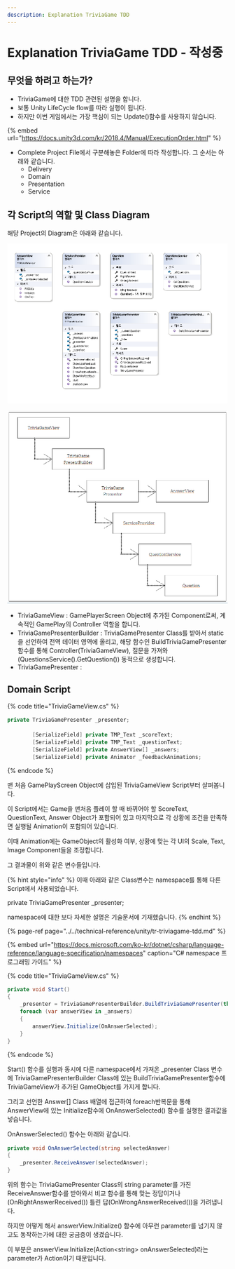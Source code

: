 ```yaml
---
description: Explanation TriviaGame TDD
---
```


# Explanation TriviaGame TDD - 작성중

## 무엇을 하려고 하는가?

* TriviaGame에 대한 TDD 관련된 설명을 합니다.
* 보통 Unity LifeCycle flow를 따라 실행이 됩니다. 
* 하지만 이번 게임에서는 가장 핵심이 되는 Update\(\)함수를 사용하지 않습니다.

{% embed url="https://docs.unity3d.com/kr/2018.4/Manual/ExecutionOrder.html" %}

* Complete Project File에서 구분해놓은 Folder에 따라 작성합니다. 그 순서는 아래와 같습니다.
  * Delivery
  * Domain
  * Presentation
  * Service

## 각 Script의 역할 및 Class Diagram

해당 Project의 Diagram은 아래와 같습니다.

![Visual Studio&#xC758; Class Designer&#xB97C; &#xC774;&#xC6A9;&#xD55C; Diagram](../../.gitbook/assets/image%20%2827%29.png)

![&#xC8FC;&#xAD00;&#xC801;&#xC778; TriviaGame Script &#xC791;&#xB3D9; &#xC21C;&#xC11C;](../../.gitbook/assets/image%20%2816%29.png)

* TriviaGameView : GamePlayerScreen Object에 추가된 Component로써, 계속적인 GamePlay의 Controller 역할을 합니다.
* TriviaGamePresenterBuilder : TriviaGamePresenter Class를 받아서 static을 선언하여 전역 데이터 영역에 올리고, 해당 함수인 BuildTriviaGamePresenter 함수를 통해 Controller\(TriviaGameView\), 질문을 가져와\(QuestionsService\(\).GetQuestion\(\)\) 동적으로 생성합니다.
* TriviaGamePresenter : 



## Domain Script

{% code title="TriviaGameView.cs" %}
```csharp
private TriviaGamePresenter _presenter;

        [SerializeField] private TMP_Text _scoreText;
        [SerializeField] private TMP_Text _questionText;
        [SerializeField] private AnswerView[] _answers;
        [SerializeField] private Animator _feedbackAnimations;
```
{% endcode %}

맨 처음 GamePlayScreen Object에 삽입된 TriviaGameView Script부터 살펴봅니다.

이 Script에서는 Game을 맨처음 플레이 할 때 바뀌어야 할 ScoreText, QuestionText, Answer Object가 포함되어 있고 마지막으로 각 상황에 조건을 만족하면 실행될 Animation이 포함되어 있습니다. 

이때 Animation에는 GameObject의 활성화 여부, 상황에 맞는 각 UI의 Scale, Text, Image Component들을 조정합니다.

그 결과물이 위와 같은 변수들입니다.

{% hint style="info" %}
이때  아래와 같은 Class변수는 namespace를 통해 다른 Script에서 사용되었습니다. 

private TriviaGamePresenter \_presenter;

namespace에 대한 보다 자세한 설명은 기술문서에 기재했습니다.
{% endhint %}

{% page-ref page="../../technical-reference/unity/tr-triviagame-tdd.md" %}

{% embed url="https://docs.microsoft.com/ko-kr/dotnet/csharp/language-reference/language-specification/namespaces" caption="C\# namespace 프로그래밍 가이드" %}

{% code title="TriviaGameView.cs" %}
```csharp
private void Start()
{
    _presenter = TriviaGamePresenterBuilder.BuildTriviaGamePresenter(this);
    foreach (var answerView in _answers)
    {
        answerView.Initialize(OnAnswerSelected);
    }
}
```
{% endcode %}

Start\(\) 함수를 실행과 동시에 다른 namespace에서 가져온 \_presenter Class 변수에 TriviaGamePresenterBuilder Class에 있는 BuildTriviaGamePresenter함수에 TriviaGameView가 추가된 GameObject를 가지게 합니다.

그리고 선언한 Answer\[\] Class 배열에 접근하여 foreach반복문을 통해 AnswerView에 있는 Initialize함수에 OnAnswerSelected\(\) 함수를 실행한 결과값을 넣습니다.

OnAnswerSelected\(\) 함수는 아래와 같습니다.

```csharp
private void OnAnswerSelected(string selectedAnswer)
{
    _presenter.ReceiveAnswer(selectedAnswer);
}
```

위의 함수는 TriviaGamePresenter Class의 string parameter를 가진 ReceiveAnswer함수를 받아와서 비교 함수를 통해 맞는 정답이거나\(OnRightAnswerReceived\(\)\) 틀린 답\(OnWrongAnswerReceived\(\)\)을 가려냅니다.

하지만 어떻게 해서 answerView.Initialize\(\) 함수에 아무런 parameter를 넘기지 않고도 동작하는가에 대한 궁금증이 생겼습니다.

이 부분은 answerView.Initialize\(Action&lt;string&gt; onAnswerSelected\)라는 parameter가 Action이기 때문입니다.



